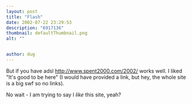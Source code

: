 ```yaml
---
layout: post
title: "Flash"
date: 2002-07-22 23:29:53
description: "6917136"
thumbnail: defaultThumbnail.png
alt: ""


author: dug
---
```


<p>But if you have adsl <a href="http://www.spent2000.com/">http://www.spent2000.com/2002/</a> works well. I liked "It's good to be here" (I would have provided a link, but hey, the whole site is a big swf so no links).</p>

<p>No wait - I am trying to say I <em>like</em> this site, yeah?</p>

